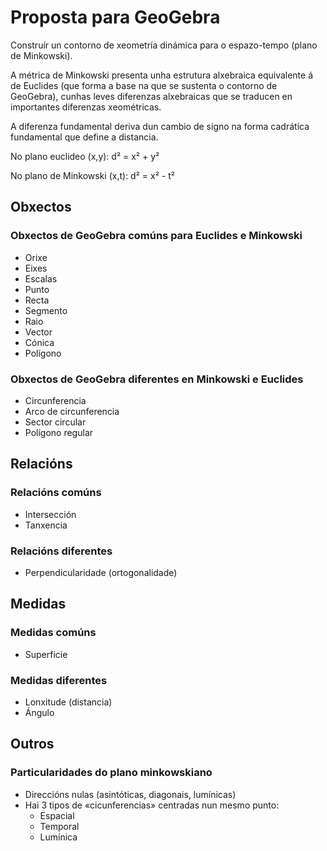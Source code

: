 # Proposta para GeoGebra

Construír un contorno de xeometría dinámica para o espazo-tempo (plano de Minkowski).<br>

A métrica de Minkowski presenta unha estrutura alxebraica equivalente á de Euclides 
(que forma a base na que se sustenta o contorno de GeoGebra), 
cunhas leves diferenzas alxebraicas que se traducen en importantes diferenzas xeométricas.<br>

A diferenza fundamental deriva dun cambio de signo na forma cadrática fundamental que define a distancia.<br>

No plano euclideo (x,y): d² = x² + y²

No plano de Minkowski (x,t): d² = x² - t²

## Obxectos

### Obxectos de GeoGebra comúns para Euclides e Minkowski
* Orixe
* Eixes
* Escalas
* Punto
* Recta
* Segmento
* Raio
* Vector
* Cónica
* Polígono

### Obxectos de GeoGebra diferentes en Minkowski e Euclides
* Circunferencia
* Arco de circunferencia
* Sector circular
* Polígono regular

## Relacións

### Relacións comúns
* Intersección
* Tanxencia

### Relacións diferentes
* Perpendicularidade (ortogonalidade)

## Medidas

### Medidas comúns
* Superficie

### Medidas diferentes
* Lonxitude (distancia)
* Ángulo

## Outros

### Particularidades do plano minkowskiano
* Direccións nulas (asintóticas, diagonais, lumínicas)
* Hai 3  tipos de «cicunferencias» centradas nun mesmo punto:
    - Espacial
    - Temporal
    - Lumínica
